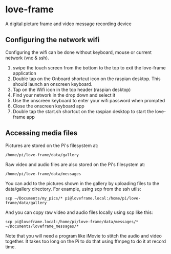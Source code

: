 # love-frame

A digital picture frame and video message recording device

## Configuring the network wifi

Configuring the wifi can be done without keyboard, mouse or current network (vnc & ssh).

1.  swipe the touch screen from the bottom to the top to exit the love-frame application
2.  Double tap on the Onboard shortcut icon on the raspian desktop. This should launch an onscreen keyboard.
3.  Tap on the Wifi icon in the top header (raspian desktop)
4.  Find your network in the drop down and select it
5.  Use the onscreen keyboard to enter your wifi password when prompted
6.  Close the onscreen keyboard app
7.  Double tap the start.sh shortcut on the raspian desktop to start the love-frame app

## Accessing media files

Pictures are stored on the Pi's filesystem at:

```
/home/pi/love-frame/data/gallery
```

Raw video and audio files are also stored on the Pi's filesystem at:

```
/home/pi/love-frame/data/messages
```

You can add to the pictures shown in the gallery by uploading files to the data/gallery directory. For example, using scp from the ssh utils:

```
scp ~/Documents/my_pics/* pi@loveframe.local:/home/pi/love-frame/data/gallery
```

And you can copy raw video and audio files locally using scp like this:

```
scp pi@loveframe.local:/home/pi/love-frame/data/messages/* ~/Documents/loveframe_messages/*
```

Note that you will need a program like iMovie to stitch the audio and video together. It takes too long on the Pi to do that using ffmpeg to do it at record time.
